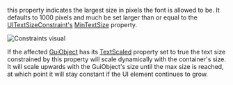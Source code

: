 this property indicates the largest size in pixels the font is allowed to be. It defaults to 1000 pixels and much be set larger than or equal to the [UITextSizeConstraint's](https://developer.roblox.com/en-us/api-reference/class/UITextSizeConstraint) [MinTextSize](https://developer.roblox.com/en-us/api-reference/property/UITextSizeConstraint/MinTextSize) property.

![Constraints visual](https://developer.roblox.com/assets/blte9c47efb631349e0/UITextSizeConstraintDemo.gif)

If the affected [GuiObject](https://developer.roblox.com/en-us/api-reference/class/GuiObject) has its [TextScaled](https://developer.roblox.com/en-us/api-reference/property/TextLabel/TextScaled) property set to true the text size constrained by this property will scale dynamically with the container's size. It will scale upwards with the GuiObject's size until the max size is reached, at which point it will stay constant if the UI element continues to grow.